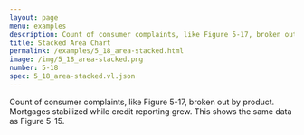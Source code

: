 ```yaml
---
layout: page
menu: examples
description: Count of consumer complaints, like Figure 5-17, broken out by product. Mortgages stabilized while credit reporting grew. This shows the same data as Figure 5-15.
title: Stacked Area Chart
permalink: /examples/5_18_area-stacked.html
image: /img/5_18_area-stacked.png
number: 5-18
spec: 5_18_area-stacked.vl.json
---
```

Count of consumer complaints, like Figure 5-17, broken out by product. Mortgages stabilized while credit reporting grew. This shows the same data as Figure 5-15.
